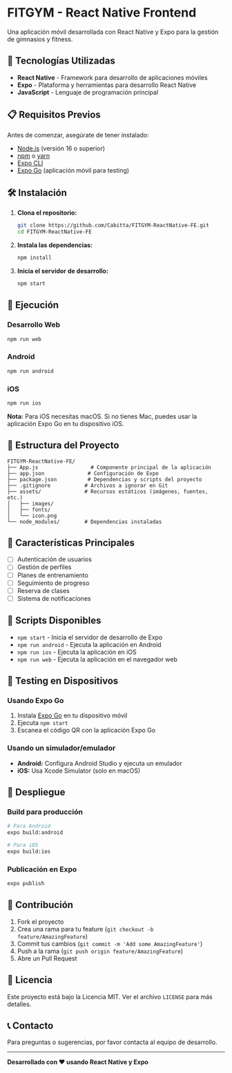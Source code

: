 # FITGYM - React Native Frontend

Una aplicación móvil desarrollada con React Native y Expo para la gestión de gimnasios y fitness.

## 🚀 Tecnologías Utilizadas

- **React Native** - Framework para desarrollo de aplicaciones móviles
- **Expo** - Plataforma y herramientas para desarrollo React Native
- **JavaScript** - Lenguaje de programación principal

## 📋 Requisitos Previos

Antes de comenzar, asegúrate de tener instalado:

- [Node.js](https://nodejs.org/) (versión 16 o superior)
- [npm](https://www.npmjs.com/) o [yarn](https://yarnpkg.com/)
- [Expo CLI](https://docs.expo.dev/get-started/installation/)
- [Expo Go](https://expo.dev/client) (aplicación móvil para testing)

## 🛠️ Instalación

1. **Clona el repositorio:**

   ```bash
   git clone https://github.com/Cabitta/FITGYM-ReactNative-FE.git
   cd FITGYM-ReactNative-FE
   ```

2. **Instala las dependencias:**

   ```bash
   npm install
   ```

3. **Inicia el servidor de desarrollo:**
   ```bash
   npm start
   ```

## 📱 Ejecución

### Desarrollo Web

```bash
npm run web
```

### Android

```bash
npm run android
```

### iOS

```bash
npm run ios
```

**Nota:** Para iOS necesitas macOS. Si no tienes Mac, puedes usar la aplicación Expo Go en tu dispositivo iOS.

## 📂 Estructura del Proyecto

```
FITGYM-ReactNative-FE/
├── App.js                 # Componente principal de la aplicación
├── app.json              # Configuración de Expo
├── package.json          # Dependencias y scripts del proyecto
├── .gitignore           # Archivos a ignorar en Git
├── assets/              # Recursos estáticos (imágenes, fuentes, etc.)
│   ├── images/
│   ├── fonts/
│   └── icon.png
└── node_modules/        # Dependencias instaladas
```

## 🎯 Características Principales

- [ ] Autenticación de usuarios
- [ ] Gestión de perfiles
- [ ] Planes de entrenamiento
- [ ] Seguimiento de progreso
- [ ] Reserva de clases
- [ ] Sistema de notificaciones

## 🔧 Scripts Disponibles

- `npm start` - Inicia el servidor de desarrollo de Expo
- `npm run android` - Ejecuta la aplicación en Android
- `npm run ios` - Ejecuta la aplicación en iOS
- `npm run web` - Ejecuta la aplicación en el navegador web

## 📱 Testing en Dispositivos

### Usando Expo Go

1. Instala [Expo Go](https://expo.dev/client) en tu dispositivo móvil
2. Ejecuta `npm start`
3. Escanea el código QR con la aplicación Expo Go

### Usando un simulador/emulador

- **Android:** Configura Android Studio y ejecuta un emulador
- **iOS:** Usa Xcode Simulator (solo en macOS)

## 🚀 Despliegue

### Build para producción

```bash
# Para Android
expo build:android

# Para iOS
expo build:ios
```

### Publicación en Expo

```bash
expo publish
```

## 🤝 Contribución

1. Fork el proyecto
2. Crea una rama para tu feature (`git checkout -b feature/AmazingFeature`)
3. Commit tus cambios (`git commit -m 'Add some AmazingFeature'`)
4. Push a la rama (`git push origin feature/AmazingFeature`)
5. Abre un Pull Request

## 📄 Licencia

Este proyecto está bajo la Licencia MIT. Ver el archivo `LICENSE` para más detalles.

## 📞 Contacto

Para preguntas o sugerencias, por favor contacta al equipo de desarrollo.

---

**Desarrollado con ❤️ usando React Native y Expo**
